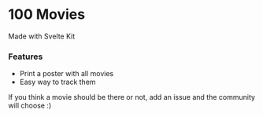 # 100 Movies

Made with Svelte Kit

### Features
- Print a poster with all movies
- Easy way to track them

If you think a movie should be there or not, add an issue and the community will choose :)  
